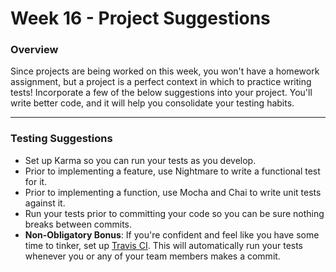 # Week 16 - Project Suggestions
### Overview
Since projects are being worked on this week, you won't have a homework assignment, but a project is a perfect context in which to practice writing tests! 
Incorporate a few of the below suggestions into your project. You'll write better code, and it will help you consolidate your testing habits.
- - -
### Testing Suggestions
* Set up Karma so you can run your tests as you develop.
* Prior to implementing a feature, use Nightmare to write a functional test for it.
* Prior to implementing a function, use Mocha and Chai to write unit tests against it.
* Run your tests prior to committing your code so you can be sure nothing breaks between commits.
* **Non-Obligatory Bonus**: If you're confident and feel like you have some time to tinker, set up [Travis CI](https://travis-ci.org/). This will automatically run your tests whenever you or any of your team members makes a commit. 